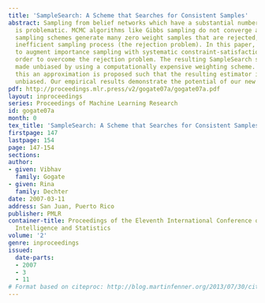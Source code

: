 ```yaml
---
title: 'SampleSearch: A Scheme that Searches for Consistent Samples'
abstract: Sampling from belief networks which have a substantial number of zero probabilities
  is problematic. MCMC algorithms like Gibbs sampling do not converge and importance
  sampling schemes generate many zero weight samples that are rejected, yielding an
  inefficient sampling process (the rejection problem). In this paper, we propose
  to augment importance sampling with systematic constraint-satisfaction search in
  order to overcome the rejection problem. The resulting SampleSearch scheme can be
  made unbiased by using a computationally expensive weighting scheme. To overcome
  this an approximation is proposed such that the resulting estimator is asymptotically
  unbiased. Our empirical results demonstrate the potential of our new scheme.
pdf: http://proceedings.mlr.press/v2/gogate07a/gogate07a.pdf
layout: inproceedings
series: Proceedings of Machine Learning Research
id: gogate07a
month: 0
tex_title: 'SampleSearch: A Scheme that Searches for Consistent Samples'
firstpage: 147
lastpage: 154
page: 147-154
sections: 
author:
- given: Vibhav
  family: Gogate
- given: Rina
  family: Dechter
date: 2007-03-11
address: San Juan, Puerto Rico
publisher: PMLR
container-title: Proceedings of the Eleventh International Conference on Artificial
  Intelligence and Statistics
volume: '2'
genre: inproceedings
issued:
  date-parts:
  - 2007
  - 3
  - 11
# Format based on citeproc: http://blog.martinfenner.org/2013/07/30/citeproc-yaml-for-bibliographies/
---
```

